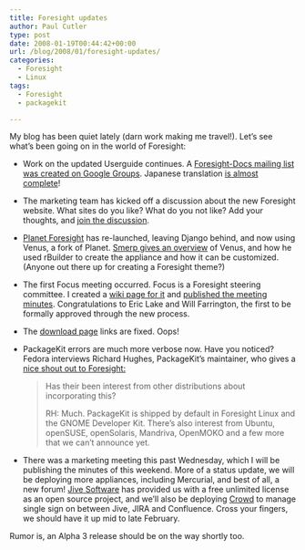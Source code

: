 ```yaml
---
title: Foresight updates
author: Paul Cutler
type: post
date: 2008-01-19T00:44:42+00:00
url: /blog/2008/01/foresight-updates/
categories:
  - Foresight
  - Linux
tags:
  - Foresight
  - packagekit

---
```

My blog has been quiet lately (darn work making me travel!). Let&#8217;s see what&#8217;s been going on in the world of Foresight:

  * Work on the updated Userguide continues. A [Foresight-Docs mailing list was created on Google Groups][1]. Japanese translation [is almost complete][2]!
  * The marketing team has kicked off a discussion about the new Foresight website. What sites do you like? What do you not like? Add your thoughts, and [join the discussion][3].
  * [Planet Foresight][4] has re-launched, leaving Django behind, and now using Venus, a fork of Planet. [Smerp gives an overview][5] of Venus, and how he used rBuilder to create the appliance and how it can be customized. (Anyone out there up for creating a Foresight theme?)
  * The first Focus meeting occurred. Focus is a Foresight steering committee. I created a [wiki page for it][6] and [published the meeting minutes][7]. Congratulations to Eric Lake and Will Farrington, the first to be formally approved through the new process.
  * The [download page][8] links are fixed. Oops!
  * PackageKit errors are much more verbose now. Have you noticed? Fedora interviews Richard Hughes, PackageKit&#8217;s maintainer, who gives a [nice shout out to Foresight:][9]
  
    > Has their been interest from other distributions about incorporating this?
    > 
    > RH: Much. PackageKit is shipped by default in Foresight Linux and the GNOME Developer Kit. There&#8217;s also interest from Ubuntu, openSUSE, openSolaris, Mandriva, OpenMOKO and a few more that we can&#8217;t announce yet.

  * There was a marketing meeting this past Wednesday, which I will be publishing the minutes of this weekend. More of a status update, we will be deploying more appliances, including Mercurial, and best of all, a new forum! [Jive Software][10] has provided us with a free unlimited license as an open source project, and we&#8217;ll also be deploying [Crowd][11] to manage single sign on between Jive, JIRA and Confluence. Cross your fingers, we should have it up mid to late February. 

Rumor is, an Alpha 3 release should be on the way shortly too.

 [1]: http://groups.google.com/group/foresight-docs
 [2]: http://lists.rpath.org/pipermail/foresight-i18n/2008-January/000036.html
 [3]: http://groups.google.com/group/foresight-mktg/browse_thread/thread/3f01de6c7c79e42c
 [4]: http://planet.foresightlinux.org/
 [5]: http://www.smerpology.org/sprocket/
 [6]: https://wiki.foresightlinux.org/display/general/Focus
 [7]: https://wiki.foresightlinux.org/display/general/January+11th+2008+Meeting+Minutes
 [8]: http://www.foresightlinux.org/downloads/
 [9]: http://fedoraproject.org/wiki/Interviews/PackageKit
 [10]: http://www.jivesoftware.com/products/forums/
 [11]: http://www.atlassian.com/software/crowd/